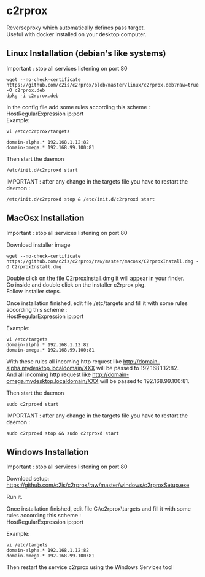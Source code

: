 c2rprox
========

Reverseproxy which automatically defines pass target.  
Useful with docker installed on your desktop computer.

## Linux Installation (debian's like systems)
Important : stop all services listening on port 80

```
wget --no-check-certificate https://github.com/c2is/c2rprox/blob/master/linux/c2rprox.deb?raw=true -O c2rprox.deb
dpkg -i c2rprox.deb
```

In the config file add some rules according this scheme :  
HostRegularExpression ip:port  
Example:

```
vi /etc/c2rprox/targets
```

```
domain-alpha.* 192.168.1.12:82
domain-omega.* 192.168.99.100:81
```

Then start the daemon
```
/etc/init.d/c2rproxd start
```

IMPORTANT : after any change in the targets file you have to restart the daemon :
```
/etc/init.d/c2rproxd stop & /etc/init.d/c2rproxd start
```

## MacOsx Installation
Important : stop all services listening on port 80

Download installer image
```
wget --no-check-certificate https://github.com/c2is/c2rprox/raw/master/macosx/C2rproxInstall.dmg -O C2rproxInstall.dmg
```

Double click on the file C2rproxInstall.dmg it will appear in your finder.  
Go inside and double click on the installer c2rprox.pkg.  
Follow installer steps.

Once installation finished, edit file /etc/targets and fill it with some rules according this scheme :  
HostRegularExpression ip:port

Example:

```
vi /etc/targets
domain-alpha.* 192.168.1.12:82
domain-omega.* 192.168.99.100:81
```

With these rules all incoming http request like http://domain-alpha.mydesktop.localdomain/XXX will be passed to 192.168.1.12:82.  
And all incoming http request like http://domain-omega.mydesktop.localdomain/XXX will be passed to 192.168.99.100:81. 


Then start the daemon
```
sudo c2rproxd start
```

IMPORTANT : after any change in the targets file you have to restart the daemon :
```
sudo c2rproxd stop && sudo c2rproxd start
```

## Windows Installation
Important : stop all services listening on port 80

Download setup: https://github.com/c2is/c2rprox/raw/master/windows/c2rproxSetup.exe

Run it.

Once installation finished, edit file C:\c2rprox\targets and fill it with some rules according this scheme :  
HostRegularExpression ip:port

Example:

```
vi /etc/targets
domain-alpha.* 192.168.1.12:82
domain-omega.* 192.168.99.100:81
```

Then restart the service c2rprox using the Windows Services tool

